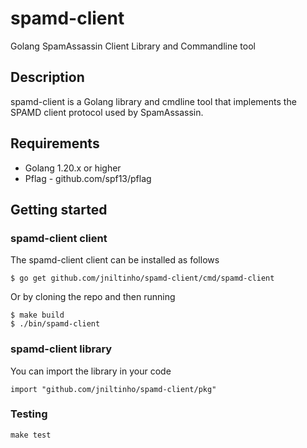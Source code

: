 # spamd-client

Golang SpamAssassin Client Library and Commandline tool

## Description

spamd-client is a Golang library and cmdline tool that implements the
SPAMD client protocol used by SpamAssassin.

## Requirements

* Golang 1.20.x or higher
* Pflag - github.com/spf13/pflag

## Getting started

### spamd-client client

The spamd-client client can be installed as follows

```console
$ go get github.com/jniltinho/spamd-client/cmd/spamd-client
```

Or by cloning the repo and then running

```console
$ make build
$ ./bin/spamd-client
```

### spamd-client library

You can import the library in your code

```golang
import "github.com/jniltinho/spamd-client/pkg"
```

### Testing

``make test``

